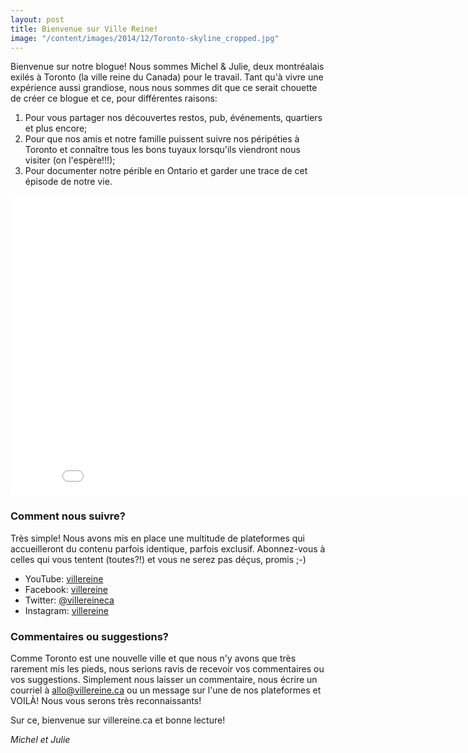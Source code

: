 ```yaml
---
layout: post
title: Bienvenue sur Ville Reine!
image: "/content/images/2014/12/Toronto-skyline_cropped.jpg"
---
```


Bienvenue sur notre blogue! Nous sommes Michel & Julie, deux montréalais exilés à Toronto (la ville reine du Canada) pour le travail. Tant qu'à vivre une expérience aussi grandiose, nous nous sommes dit que ce serait chouette de créer ce blogue et ce, pour différentes raisons:

1. Pour vous partager nos découvertes restos, pub, événements, quartiers et plus encore;
2. Pour que nos amis et notre famille puissent suivre nos péripéties à Toronto et connaître tous les bons tuyaux lorsqu'ils viendront nous visiter (on l'espère!!!);
3. Pour documenter notre périble en Ontario et garder une trace de cet épisode de notre vie.

<iframe width="853" height="480" src="//www.youtube.com/embed/UXj7vvq7DjU" frameborder="0" allowfullscreen></iframe>

### Comment nous suivre?

Très simple! Nous avons mis en place une multitude de plateformes qui accueilleront du contenu parfois identique, parfois exclusif. Abonnez-vous à celles qui vous tentent (toutes?!) et vous ne serez pas déçus, promis ;-)

* YouTube: [villereine](https://youtube.com/user/villereine)
* Facebook: [villereine](https://www.facebook.com/villereine)
* Twitter: [@villereineca](https://twitter.com/villereineca)
* Instagram: [villereine](http://instagram.com/villereine)

### Commentaires ou suggestions?

Comme Toronto est une nouvelle ville et que nous n'y avons que très rarement mis les pieds, nous serions ravis de recevoir vos commentaires ou vos suggestions. Simplement nous laisser un commentaire, nous écrire un courriel à [allo@villereine.ca](mailto:allo@villereine.ca) ou un message sur l'une de nos plateformes et VOILÀ! Nous vous serons très reconnaissants!

Sur ce, bienvenue sur villereine.ca et bonne lecture!

_Michel et Julie_
